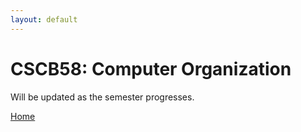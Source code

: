 ```yaml
---
layout: default
---
```


# CSCB58: Computer Organization

Will be updated as the semester progresses.

[Home](./)
